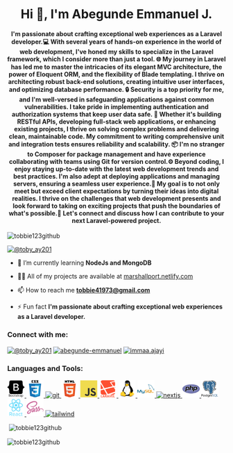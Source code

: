 <h1 align="center">Hi 👋, I'm Abegunde Emmanuel J.</h1>
<h4 align="center">I'm passionate about crafting exceptional web experiences as a Laravel developer.💻 With several years of hands-on experience in the world of web development, I've honed my skills to specialize in the Laravel framework, which I consider more than just a tool. 🌐 My journey in Laravel has led me to master the intricacies of its elegant MVC architecture, the power of Eloquent ORM, and the flexibility of Blade templating. I thrive on architecting robust back-end solutions, creating intuitive user interfaces, and optimizing database performance. 🔒 Security is a top priority for me, and I'm well-versed in safeguarding applications against common vulnerabilities. I take pride in implementing authentication and authorization systems that keep user data safe. 🚀 Whether it's building RESTful APIs, developing full-stack web applications, or enhancing existing projects, I thrive on solving complex problems and delivering clean, maintainable code. My commitment to writing comprehensive unit and integration tests ensures reliability and scalability. 📦 I'm no stranger to Composer for package management and have experience collaborating with teams using Git for version control.⚙️ Beyond coding, I enjoy staying up-to-date with the latest web development trends and best practices. I'm also adept at deploying applications and managing servers, ensuring a seamless user experience.🌟 My goal is to not only meet but exceed client expectations by turning their ideas into digital realities. I thrive on the challenges that web development presents and look forward to taking on exciting projects that push the boundaries of what's possible.📧 Let's connect and discuss how I can contribute to your next Laravel-powered project.</h4>

<p align="left"> <img src="https://komarev.com/ghpvc/?username=tobbie123github&label=Profile%20views&color=0e75b6&style=flat" alt="tobbie123github" /> </p>

<p align="left"> <a href="https://twitter.com/@toby_ay201" target="blank"><img src="https://img.shields.io/twitter/follow/@toby_ay201?logo=twitter&style=for-the-badge" alt="@toby_ay201" /></a> </p>

- 🌱 I’m currently learning **NodeJs and MongoDB**

- 👨‍💻 All of my projects are available at [marshallport.netlify.com](marshallport.netlify.com)

- 📫 How to reach me **tobbie41973@gmail.com**

- ⚡ Fun fact **I'm passionate about crafting exceptional web experiences as a Laravel developer.**

<h3 align="left">Connect with me:</h3>
<p align="left">
<a href="https://twitter.com/@toby_ay201" target="blank"><img align="center" src="https://raw.githubusercontent.com/rahuldkjain/github-profile-readme-generator/master/src/images/icons/Social/twitter.svg" alt="@toby_ay201" height="30" width="40" /></a>
<a href="https://www.linkedin.com/in/abegunde-emmanuel-573687185?utm_source=share&utm_campaign=share_via&utm_content=profile&utm_medium=ios_app" target="blank"><img align="center" src="https://raw.githubusercontent.com/rahuldkjain/github-profile-readme-generator/master/src/images/icons/Social/linked-in-alt.svg" alt="abegunde-emmanuel" height="30" width="40" /></a>
<a href="https://fb.com/immaa.ajayi" target="blank"><img align="center" src="https://raw.githubusercontent.com/rahuldkjain/github-profile-readme-generator/master/src/images/icons/Social/facebook.svg" alt="immaa.ajayi" height="30" width="40" /></a>
</p>

<h3 align="left">Languages and Tools:</h3>
<p align="left"> <a href="https://getbootstrap.com" target="_blank" rel="noreferrer"> <img src="https://raw.githubusercontent.com/devicons/devicon/master/icons/bootstrap/bootstrap-plain-wordmark.svg" alt="bootstrap" width="40" height="40"/> </a> <a href="https://www.w3schools.com/css/" target="_blank" rel="noreferrer"> <img src="https://raw.githubusercontent.com/devicons/devicon/master/icons/css3/css3-original-wordmark.svg" alt="css3" width="40" height="40"/> </a> <a href="https://git-scm.com/" target="_blank" rel="noreferrer"> <img src="https://www.vectorlogo.zone/logos/git-scm/git-scm-icon.svg" alt="git" width="40" height="40"/> </a> <a href="https://www.w3.org/html/" target="_blank" rel="noreferrer"> <img src="https://raw.githubusercontent.com/devicons/devicon/master/icons/html5/html5-original-wordmark.svg" alt="html5" width="40" height="40"/> </a> <a href="https://developer.mozilla.org/en-US/docs/Web/JavaScript" target="_blank" rel="noreferrer"> <img src="https://raw.githubusercontent.com/devicons/devicon/master/icons/javascript/javascript-original.svg" alt="javascript" width="40" height="40"/> </a> <a href="https://laravel.com/" target="_blank" rel="noreferrer"> <img src="https://raw.githubusercontent.com/devicons/devicon/master/icons/laravel/laravel-plain-wordmark.svg" alt="laravel" width="40" height="40"/> </a> <a href="https://www.linux.org/" target="_blank" rel="noreferrer"> <img src="https://raw.githubusercontent.com/devicons/devicon/master/icons/linux/linux-original.svg" alt="linux" width="40" height="40"/> </a> <a href="https://www.mysql.com/" target="_blank" rel="noreferrer"> <img src="https://raw.githubusercontent.com/devicons/devicon/master/icons/mysql/mysql-original-wordmark.svg" alt="mysql" width="40" height="40"/> </a> <a href="https://nextjs.org/" target="_blank" rel="noreferrer"> <img src="https://cdn.worldvectorlogo.com/logos/nextjs-2.svg" alt="nextjs" width="40" height="40"/> </a> <a href="https://www.php.net" target="_blank" rel="noreferrer"> <img src="https://raw.githubusercontent.com/devicons/devicon/master/icons/php/php-original.svg" alt="php" width="40" height="40"/> </a> <a href="https://www.postgresql.org" target="_blank" rel="noreferrer"> <img src="https://raw.githubusercontent.com/devicons/devicon/master/icons/postgresql/postgresql-original-wordmark.svg" alt="postgresql" width="40" height="40"/> </a> <a href="https://reactjs.org/" target="_blank" rel="noreferrer"> <img src="https://raw.githubusercontent.com/devicons/devicon/master/icons/react/react-original-wordmark.svg" alt="react" width="40" height="40"/> </a> <a href="https://sass-lang.com" target="_blank" rel="noreferrer"> <img src="https://raw.githubusercontent.com/devicons/devicon/master/icons/sass/sass-original.svg" alt="sass" width="40" height="40"/> </a> <a href="https://tailwindcss.com/" target="_blank" rel="noreferrer"> <img src="https://www.vectorlogo.zone/logos/tailwindcss/tailwindcss-icon.svg" alt="tailwind" width="40" height="40"/> </a> </p>

<p>&nbsp;<img align="center" src="https://github-readme-stats.vercel.app/api?username=tobbie123github&show_icons=true&locale=en" alt="tobbie123github" /></p>

<p><img align="center" src="https://github-readme-streak-stats.herokuapp.com/?user=tobbie123github&" alt="tobbie123github" /></p>
